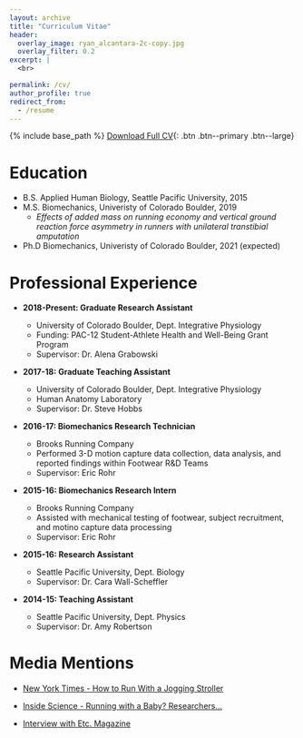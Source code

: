 ```yaml
---
layout: archive
title: "Curriculum Vitae"
header:
  overlay_image: ryan_alcantara-2c-copy.jpg
  overlay_filter: 0.2
excerpt: |
  <br>

permalink: /cv/
author_profile: true
redirect_from:
  - /resume
---
```


{% include base_path %}
[Download Full CV](http://alcantarar.github.io/files/Alcantara_CV_2019_04.pdf){: .btn .btn--primary .btn--large}

Education
======
* B.S. Applied Human Biology, Seattle Pacific University, 2015
* M.S. Biomechanics, Univeristy of Colorado Boulder, 2019
  * *Effects of added mass on running economy and vertical ground reaction force asymmetry in runners with unilateral transtibial amputation*
* Ph.D Biomechanics, Univeristy of Colorado Boulder, 2021 (expected)

Professional Experience
======
* **2018-Present: Graduate Research Assistant**
  * University of Colorado Boulder, Dept. Integrative Physiology
  * Funding: PAC-12 Student-Athlete Health and Well-Being Grant Program
  * Supervisor: Dr. Alena Grabowski

* **2017-18: Graduate Teaching Assistant**
  * University of Colorado Boulder, Dept. Integrative Physiology
  * Human Anatomy Laboratory
  * Supervisor: Dr. Steve Hobbs

* **2016-17: Biomechanics Research Technician**
  * Brooks Running Company
  * Performed 3-D motion capture data collection, data analysis, and reported findings within Footwear R&D Teams
  * Supervisor: Eric Rohr
 
* **2015-16: Biomechanics Research Intern**
  * Brooks Running Company
  * Assisted with mechanical testing of footwear, subject recruitment, and motino capture data processing
  * Supervisor: Eric Rohr
  
* **2015-16: Research Assistant**
  * Seattle Pacific University, Dept. Biology
  * Supervisor: Dr. Cara Wall-Scheffler
  
* **2014-15: Teaching Assistant**
  * Seattle Pacific University, Dept. Physics
  * Supervisor: Dr. Amy Robertson 
  
Media Mentions
======
- [New York Times - How to Run With a Jogging Stroller](https://www.nytimes.com/2017/08/24/magazine/how-to-run-with-a-jogging-stroller.html)

- [Inside Science - Running with a Baby? Researchers...](https://www.insidescience.org/news/running-baby-researchers-calculate-extra-effort-needed-push-stroller)

- [Interview with Etc. Magazine](https://voices.spu.edu/articles/dream-career-reality-college-etc)


